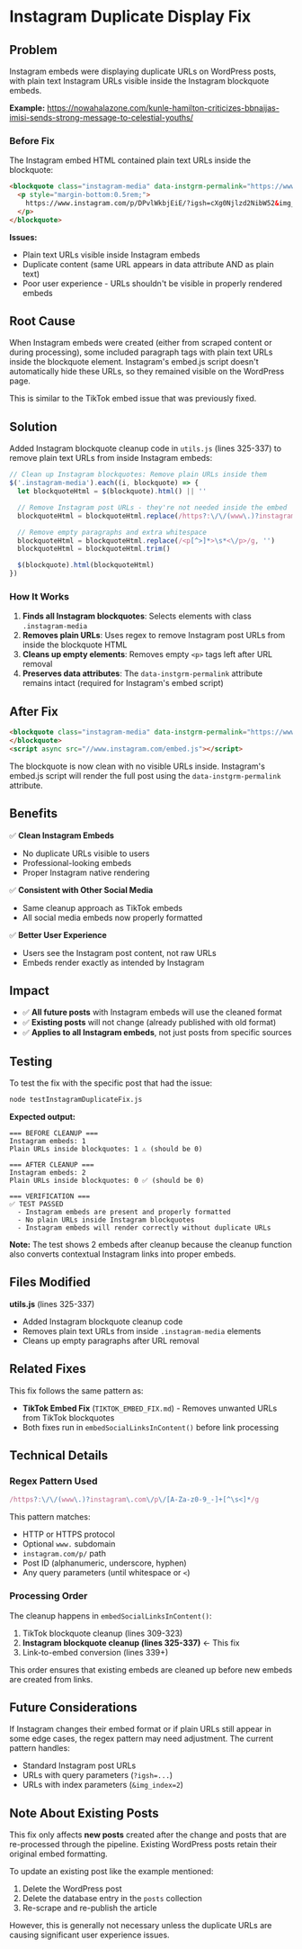 # Instagram Duplicate Display Fix

## Problem

Instagram embeds were displaying duplicate URLs on WordPress posts, with plain text Instagram URLs visible inside the Instagram blockquote embeds.

**Example:** https://nowahalazone.com/kunle-hamilton-criticizes-bbnaijas-imisi-sends-strong-message-to-celestial-youths/

### Before Fix

The Instagram embed HTML contained plain text URLs inside the blockquote:

```html
<blockquote class="instagram-media" data-instgrm-permalink="https://www.instagram.com/p/DPvlWkbjEiE/...">
  <p style="margin-bottom:0.5rem;">
    https://www.instagram.com/p/DPvlWkbjEiE/?igsh=cXg0Njlzd2NibW52&img_index=2
  </p>
</blockquote>
```

**Issues:**
- Plain text URLs visible inside Instagram embeds
- Duplicate content (same URL appears in data attribute AND as plain text)
- Poor user experience - URLs shouldn't be visible in properly rendered embeds

## Root Cause

When Instagram embeds were created (either from scraped content or during processing), some included paragraph tags with plain text URLs inside the blockquote element. Instagram's embed.js script doesn't automatically hide these URLs, so they remained visible on the WordPress page.

This is similar to the TikTok embed issue that was previously fixed.

## Solution

Added Instagram blockquote cleanup code in `utils.js` (lines 325-337) to remove plain text URLs from inside Instagram embeds:

```javascript
// Clean up Instagram blockquotes: Remove plain URLs inside them
$('.instagram-media').each((i, blockquote) => {
  let blockquoteHtml = $(blockquote).html() || ''

  // Remove Instagram post URLs - they're not needed inside the embed
  blockquoteHtml = blockquoteHtml.replace(/https?:\/\/(www\.)?instagram\.com\/p\/[A-Za-z0-9_-]+[^\s<]*/g, '')

  // Remove empty paragraphs and extra whitespace
  blockquoteHtml = blockquoteHtml.replace(/<p[^>]*>\s*<\/p>/g, '')
  blockquoteHtml = blockquoteHtml.trim()

  $(blockquote).html(blockquoteHtml)
})
```

### How It Works

1. **Finds all Instagram blockquotes**: Selects elements with class `.instagram-media`
2. **Removes plain URLs**: Uses regex to remove Instagram post URLs from inside the blockquote HTML
3. **Cleans up empty elements**: Removes empty `<p>` tags left after URL removal
4. **Preserves data attributes**: The `data-instgrm-permalink` attribute remains intact (required for Instagram's embed script)

## After Fix

```html
<blockquote class="instagram-media" data-instgrm-permalink="https://www.instagram.com/p/DPvlWkbjEiE/...">
</blockquote>
<script async src="//www.instagram.com/embed.js"></script>
```

The blockquote is now clean with no visible URLs inside. Instagram's embed.js script will render the full post using the `data-instgrm-permalink` attribute.

## Benefits

✅ **Clean Instagram Embeds**
- No duplicate URLs visible to users
- Professional-looking embeds
- Proper Instagram native rendering

✅ **Consistent with Other Social Media**
- Same cleanup approach as TikTok embeds
- All social media embeds now properly formatted

✅ **Better User Experience**
- Users see the Instagram post content, not raw URLs
- Embeds render exactly as intended by Instagram

## Impact

- ✅ **All future posts** with Instagram embeds will use the cleaned format
- ✅ **Existing posts** will not change (already published with old format)
- ✅ **Applies to all Instagram embeds**, not just posts from specific sources

## Testing

To test the fix with the specific post that had the issue:

```bash
node testInstagramDuplicateFix.js
```

**Expected output:**
```
=== BEFORE CLEANUP ===
Instagram embeds: 1
Plain URLs inside blockquotes: 1 ⚠️ (should be 0)

=== AFTER CLEANUP ===
Instagram embeds: 2
Plain URLs inside blockquotes: 0 ✅ (should be 0)

=== VERIFICATION ===
✅ TEST PASSED
  - Instagram embeds are present and properly formatted
  - No plain URLs inside Instagram blockquotes
  - Instagram embeds will render correctly without duplicate URLs
```

**Note:** The test shows 2 embeds after cleanup because the cleanup function also converts contextual Instagram links into proper embeds.

## Files Modified

**utils.js** (lines 325-337)
- Added Instagram blockquote cleanup code
- Removes plain text URLs from inside `.instagram-media` elements
- Cleans up empty paragraphs after URL removal

## Related Fixes

This fix follows the same pattern as:
- **TikTok Embed Fix** (`TIKTOK_EMBED_FIX.md`) - Removes unwanted URLs from TikTok blockquotes
- Both fixes run in `embedSocialLinksInContent()` before link processing

## Technical Details

### Regex Pattern Used

```javascript
/https?:\/\/(www\.)?instagram\.com\/p\/[A-Za-z0-9_-]+[^\s<]*/g
```

This pattern matches:
- HTTP or HTTPS protocol
- Optional `www.` subdomain
- `instagram.com/p/` path
- Post ID (alphanumeric, underscore, hyphen)
- Any query parameters (until whitespace or `<`)

### Processing Order

The cleanup happens in `embedSocialLinksInContent()`:
1. TikTok blockquote cleanup (lines 309-323)
2. **Instagram blockquote cleanup (lines 325-337)** ← This fix
3. Link-to-embed conversion (lines 339+)

This order ensures that existing embeds are cleaned up before new embeds are created from links.

## Future Considerations

If Instagram changes their embed format or if plain URLs still appear in some edge cases, the regex pattern may need adjustment. The current pattern handles:
- Standard Instagram post URLs
- URLs with query parameters (`?igsh=...`)
- URLs with index parameters (`&img_index=2`)

## Note About Existing Posts

This fix only affects **new posts** created after the change and posts that are re-processed through the pipeline. Existing WordPress posts retain their original embed formatting.

To update an existing post like the example mentioned:
1. Delete the WordPress post
2. Delete the database entry in the `posts` collection
3. Re-scrape and re-publish the article

However, this is generally not necessary unless the duplicate URLs are causing significant user experience issues.
